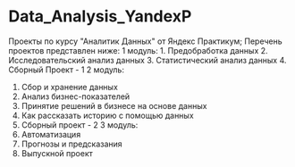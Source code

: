 # Data_Analysis_YandexP
Проекты по курсу "Аналитик Данных" от Яндекс Практикум; Перечень проектов представлен ниже:
1 модуль:
    1. Предобработка данных
    2. Исследовательский анализ данных
    3. Статистический анализ данных
    4. Сборный Проект - 1
2 модуль:
  1. Сбор и хранение данных
  2. Анализ бизнес-показателей
  3. Принятие решений в бизнесе на основе данных
  4. Как рассказать историю с помощью данных
  5. Сборный проект - 2
3 модуль:
  1. Автоматизация
  2. Прогнозы и предсказания
  3. Выпускной проект
